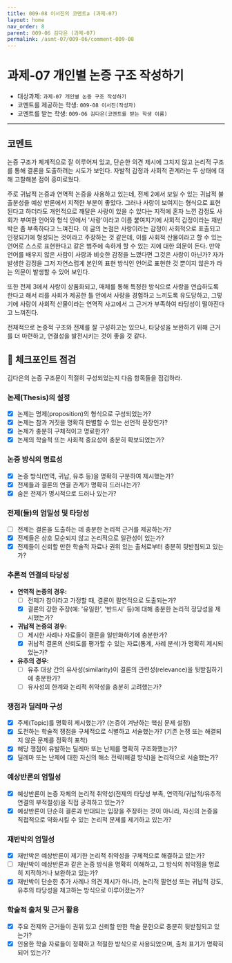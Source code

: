 ```yaml
---
title: 009-08 이서진의 코멘트a (과제-07) 
layout: home
nav_order: 8
parent: 009-06 김다은 (과제-07)
permalink: /asmt-07/009-06/comment-009-08
---
```


# 과제-07 개인별 논증 구조 작성하기

- 대상과제: `과제-07 개인별 논증 구조 작성하기`
- 코멘트를 제공하는 학생: `009-08 이서진(작성자)` 
- 코멘트를 받는 학생: `009-06 김다은(코멘트를 받는 학생 이름)` 

---

## 코멘트

논증 구조가 체계적으로 잘 이루어져 있고, 단순한 의견 제시에 그치지 않고 논리적 구조를 통해 결론을 도출하려는 시도가 보인다. 자발적 감정과 사회적 관계라는 두 상태에 대해 고찰해본 점이 흥미로웠다.

주로 귀납적 논증과 연역적 논증을 사용하고 있는데, 전제 2에서 보일 수 있는 귀납적 불출분성을 예상 반론에서 지적한 부분이 좋았다. 그러나 사랑이 보여지는 형식으로 표현된다고 하더라도 개인적으로 깨달은 사랑이 있을 수 있다는 지적에 혼자 느낀 감정도 사회가 부여한 언어와 형식 안에서 '사랑'이라고 이름 붙여지기에 사회적 감정이라는 재반박은 좀 부족하다고 느껴진다. 이 글의 논점은 사랑이라는 감정이 사회적으로 표출되고 인정되기에 형성되는 것이라고 주장하는 것 같은데, 이를 사회적 산물이라고 할 수 있는 언어로 스스로 표현한다고 같은 범주에 속하게 할 수 있는 지에 대한 의문이 든다. 만약 언어를 배우지 않은 사람이 사랑과 비슷한 감정을 느꼈다면 그것은 사랑이 아닌가? 자가 발생한 감정을 그저 자연스럽게 본인의 표현 방식인 언어로 표현한 것 뿐이지 않은가 라는 의문이 발생할 수 있어 보인다.

또한 전제 3에서 사랑이 상품화되고, 매체를 통해 특정한 방식으로 사랑을 연습하도록 한다고 해서 리를 사회가 제공한 틀 안에서 사랑을 경험하고 느끼도록 유도당하고, 그렇기에 사랑이 사회적 산물이라는 연역적 사고에서 그 근거가 부족하여 타당성이 떨아진다고 느껴진다. 

전체적으로 논증적 구조와 전제를 잘 구성하고는 있으나, 타당성을 보완하기 위해 근거를 더 마련하고, 연결성을 발전시키는 것이 좋을 것 같다.

## 📌 체크포인트 점검

김다은의 논증 구조문이 적절히 구성되었는지 다음 항목들을 점검하라.

### **논제(Thesis)의 설정**
- [X] 논제는 명제(proposition)의 형식으로 구성되었는가?
- [X] 논제는 참과 거짓을 명확히 판별할 수 있는 선언적 문장인가?
- [X] 논제가 충분히 구체적이고 명료한가?
- [X] 논제의 학술적 또는 사회적 중요성이 충분히 확보되었는가?

### **논증 방식의 명료성**
- [X] 논증 방식(연역, 귀납, 유추 등)을 명확히 구분하여 제시했는가?
- [X] 전제들과 결론의 연결 관계가 명확히 드러나는가?
- [X] 숨은 전제가 명시적으로 드러나 있는가?

### **전제(들)의 엄밀성 및 타당성**
- [ ] 전제는 결론을 도출하는 데 충분한 논리적 근거를 제공하는가?
- [X] 전제들은 상호 모순되지 않고 논리적으로 일관성이 있는가?
- [X] 전제들이 신뢰할 만한 학술적 자료나 권위 있는 출처로부터 충분히 뒷받침되고 있는가?

### **추론적 연결의 타당성**
- **연역적 논증의 경우:**
  - [ ] 전제가 참이라고 가정할 때, 결론이 필연적으로 도출되는가?
  - [X] 결론의 강한 주장(예: '유일한', '반드시' 등)에 대해 충분한 논리적 정당성을 제시했는가?

- **귀납적 논증의 경우:**
  - [ ] 제시한 사례나 자료들이 결론을 일반화하기에 충분한가?
  - [X] 귀납적 결론의 신뢰도를 평가할 수 있는 자료(통계, 사례 분석)가 명확히 제시되었는가?

- **유추의 경우:**
  - [ ] 유추 대상 간의 유사성(similarity)이 결론의 관련성(relevance)을 뒷받침하기에 충분한가?
  - [ ] 유사성의 한계와 논리적 취약성을 충분히 고려했는가?

### **쟁점과 딜레마 구성**
- [X] 주제(Topic)를 명확히 제시했는가? (논증이 겨냥하는 핵심 문제 설정)
- [X] 도전하는 학술적 쟁점을 구체적으로 식별하고 서술했는가? (기존 논쟁 또는 해결되지 않은 문제를 정확히 포착)
- [X] 해당 쟁점이 유발하는 딜레마 또는 난제를 명확히 구조화했는가?
- [X] 딜레마 또는 난제에 대한 자신의 해소 전략(해결 방식)을 논리적으로 서술했는가?

### **예상반론의 엄밀성**
- [X] 예상반론이 논증 자체의 논리적 취약성(전제의 타당성 부족, 연역적/귀납적/유추적 연결의 부적절성)을 직접 공격하고 있는가?
- [X] 예상반론이 단순히 결론과 반대되는 입장을 주장하는 것이 아니라, 자신의 논증을 직접적으로 약화시킬 수 있는 논리적 문제를 제기하고 있는가?

### **재반박의 엄밀성**
- [X] 재반박은 예상반론이 제기한 논리적 취약성을 구체적으로 해결하고 있는가?
- [ ] 재반박이 예상반론과 같은 논증 방식을 명확히 이해하고, 그 방식의 취약점을 명료히 지적하거나 보완하고 있는가?
- [X] 재반박이 단순한 추가 사례나 의견 제시가 아니라, 논리적 필연성 또는 귀납적 강도, 유추의 타당성을 제고하는 방식으로 이루어졌는가?

### **학술적 출처 및 근거 활용**
- [X] 주요 전제와 근거들이 권위 있고 신뢰할 만한 학술 문헌으로 충분히 뒷받침되고 있는가?
- [X] 인용한 학술 자료들이 정확하고 적절한 방식으로 사용되었으며, 출처 표기가 명확히 되어 있는가?
